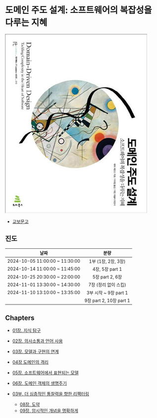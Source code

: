 # 도메인 주도 설계: 소프트웨어의 복잡성을 다루는 지혜

![book.jpg](./book.jpg)

- [교보문고](https://product.kyobobook.co.kr/detail/S000001514402)

## 진도

|              날짜              |          분량           |
| :----------------------------: | :---------------------: |
| 2024-10-05 11:00:00 ~ 11:30:00 |   1부 (1장, 2장, 3장)   |
| 2024-10-14 11:00:00 ~ 11:45:00 |     4장, 5장 part 1     |
| 2024-10-25 20:30:00 ~ 22:00:00 |     5장 part 2, 6장     |
| 2024-11-01 13:30:00 ~ 14:30:00 |  7장 (정리 없이 스킵)   |
| 2024-11-10 13:10:00 ~ 13:35:00 |  3부 시작 ~ 9장 part 1  |
|                                | 9장 part 2, 10장 part 1 |

## Chapters

- [01장. 지식 탐구](./chapter01/)
- [02장. 의사소통과 언어 사용](./chapter02/)
- [03장. 모델과 구현의 연계](./chapter03/)
- [04장 도메인의 격리](./chapter04/)
- [05장. 소프트웨어에서 표현되는 모델](./chapter05/)
- [06장. 도메인 객체의 생명주기](./chapter06/)

- [03부. 더 심층적인 통찰력을 향한 리팩터링](./part03.md)
  - [08장. 도약](./chapter08/)
  - [09장. 암시적인 개념을 명확하게](./chapter09/)
